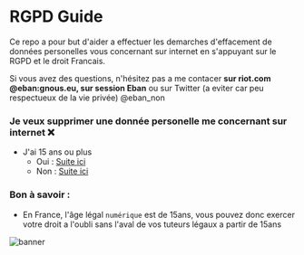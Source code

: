 # RGPD Guide

Ce repo a pour but d'aider a effectuer les demarches d'effacement de données personelles vous concernant sur internet en s'appuyant sur le RGPD et le droit Francais.

Si vous avez des questions, n'hésitez pas a me contacer **sur riot.com @eban:gnous.eu, sur session Eban** ou sur Twitter (a eviter car peu respectueux de la vie privée) @eban_non

### Je veux supprimer une donnée personelle me concernant sur internet ❌

- J'ai 15 ans ou plus
  - Oui : [Suite ici](./delete.md)
  - Non : [Suite ici](./under15years.md)

### Bon à savoir :

- En France, l'âge légal `numérique` est de 15ans, vous pouvez donc exercer votre droit a l'oubli sans l'aval de vos tuteurs légaux a partir de 15ans

![banner](https://repository-images.githubusercontent.com/273683930/2d97e280-bf7c-11ea-916c-ecb7ba5f0747)
